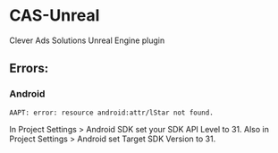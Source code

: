 # CAS-Unreal
Clever Ads Solutions Unreal Engine plugin

## Errors:

### Android

`AAPT: error: resource android:attr/lStar not found.`

In Project Settings > Android SDK set your SDK API Level to 31.
Also in Project Settings > Android set Target SDK Version to 31.
